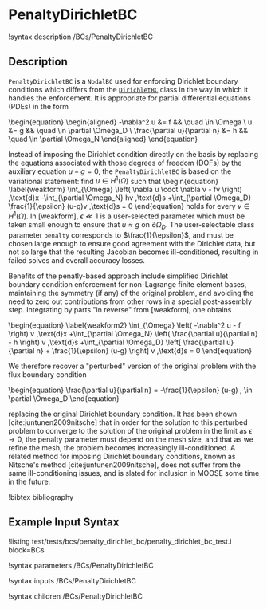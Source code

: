 # PenaltyDirichletBC

!syntax description /BCs/PenaltyDirichletBC

## Description

`PenaltyDirichletBC` is a `NodalBC` used for enforcing Dirichlet boundary conditions
which differs from the [`DirichletBC`](/DirichletBC.md) class in the way in which it handles the enforcement.
It is appropriate for partial differential equations (PDEs) in the form

\begin{equation}
\begin{aligned}
  -\nabla^2 u &= f && \quad \in \Omega \\
  u &= g && \quad \in \partial \Omega_D \\
  \frac{\partial u}{\partial n} &= h && \quad \in \partial \Omega_N
\end{aligned}
\end{equation}

Instead of imposing the Dirichlet condition directly on the basis by replacing the
equations associated with those degrees of freedom (DOFs) by the auxiliary equation
$u-g=0$, the `PenaltyDirichletBC` is based on the variational statement:
find $u \in H^1(\Omega)$ such that
\begin{equation}
  \label{weakform}
  \int_{\Omega} \left( \nabla u \cdot \nabla v - fv \right) \,\text{d}x
  -\int_{\partial \Omega_N} hv \,\text{d}s
  +\int_{\partial \Omega_D} \frac{1}{\epsilon} (u-g)v \,\text{d}s = 0
\end{equation}
holds for every $v \in H^1(\Omega)$. In [weakform], $\epsilon
\ll 1$ is a user-selected parameter which must be taken small enough
to ensure that $u \approx g$ on $\partial \Omega_D$. The
user-selectable class parameter `penalty` corresponds to
$\frac{1}{\epsilon}$, and must be chosen large enough to ensure
good agreement with the Dirichlet data, but not so large that the
resulting Jacobian becomes ill-conditioned, resulting in failed solves
and overall accuracy losses.

Benefits of the penatly-based approach include simplified Dirichlet
boundary condition enforcement for non-Lagrange finite element bases,
maintaining the symmetry (if any) of the original problem, and
avoiding the need to zero out contributions from other rows in a
special post-assembly step. Integrating by parts "in reverse"
from [weakform], one obtains

\begin{equation}
  \label{weakform2}
  \int_{\Omega} \left( -\nabla^2 u  - f \right) v \,\text{d}x
  +\int_{\partial \Omega_N} \left( \frac{\partial u}{\partial n} - h \right) v \,\text{d}s
  +\int_{\partial \Omega_D} \left[ \frac{\partial u}{\partial n} + \frac{1}{\epsilon} (u-g) \right] v \,\text{d}s = 0
\end{equation}

We therefore recover a "perturbed" version of the original problem with the flux
boundary condition

\begin{equation}
  \frac{\partial u}{\partial n} = -\frac{1}{\epsilon} (u-g) \, \in \partial \Omega_D
\end{equation}

replacing the original Dirichlet boundary condition. It has been shown
[cite:juntunen2009nitsche] that in order for the solution to this perturbed
problem to converge to the solution of the original problem in the
limit as $\epsilon \rightarrow 0$, the penalty parameter must depend
on the mesh size, and that as we refine the mesh, the problem becomes
increasingly ill-conditioned.  A related method for imposing Dirichlet boundary
conditions, known as Nitsche's method [cite:juntunen2009nitsche], does not
suffer from the same ill-conditioning issues, and is slated for inclusion
in MOOSE some time in the future.



!bibtex bibliography



## Example Input Syntax

!listing test/tests/bcs/penalty_dirichlet_bc/penalty_dirichlet_bc_test.i block=BCs

!syntax parameters /BCs/PenaltyDirichletBC

!syntax inputs /BCs/PenaltyDirichletBC

!syntax children /BCs/PenaltyDirichletBC

